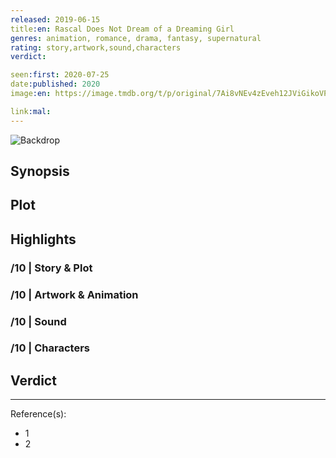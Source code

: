 ```yaml
---
released: 2019-06-15
title:en: Rascal Does Not Dream of a Dreaming Girl
genres: animation, romance, drama, fantasy, supernatural
rating: story,artwork,sound,characters
verdict:

seen:first: 2020-07-25
date:published: 2020
image:en: https://image.tmdb.org/t/p/original/7Ai8vNEv4zEveh12JViGikoVPVV.jpg

link:mal:
---
```


![Backdrop]()

## Synopsis

## Plot

## Highlights

### /10 | Story & Plot

### /10 | Artwork & Animation

### /10 | Sound

### /10 | Characters

## Verdict

<!-- SPOILERS -->

<!-- CLOSING -->

---
Reference(s):

- 1
- 2
